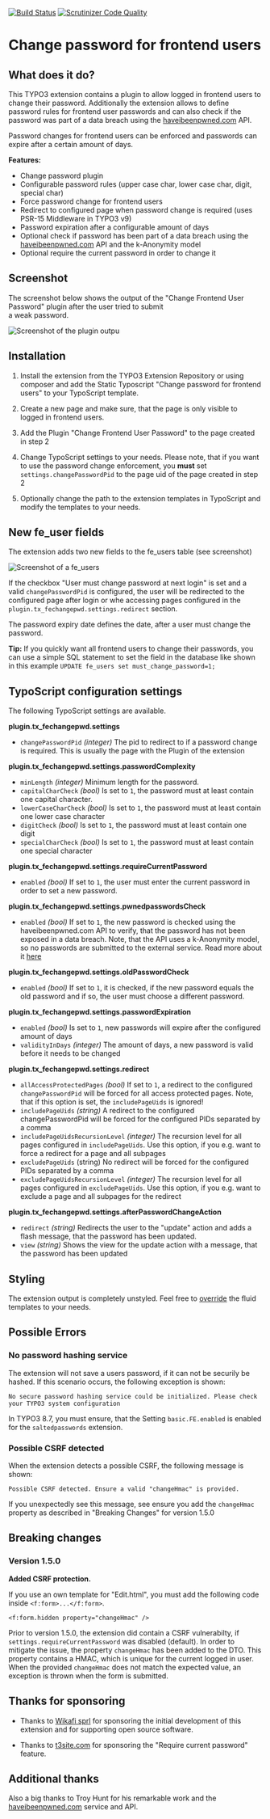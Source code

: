 [![Build Status](https://github.com/derhansen/fe_change_pwd/workflows/CI/badge.svg?branch=master)](https://github.com/derhansen/fe_change_pwd/actions)
[![Scrutinizer Code Quality](https://scrutinizer-ci.com/g/derhansen/fe_change_pwd/badges/quality-score.png?b=master)](https://scrutinizer-ci.com/g/derhansen/fe_change_pwd/?branch=master)

# Change password for frontend users

## What does it do?

This TYPO3 extension contains a plugin to allow logged in frontend users to change their password. Additionally
the extension allows to define password rules for frontend user passwords and can also check if the password
was part of a data breach using the [haveibeenpwned.com](https://haveibeenpwned.com/) API.

Password changes for frontend users can be enforced and passwords can expire after a certain amount of days.

**Features:**

* Change password plugin
* Configurable password rules (upper case char, lower case char, digit, special char)
* Force password change for frontend users
* Redirect to configured page when password change is required (uses PSR-15 Middleware in TYPO3 v9)
* Password expiration after a configurable amount of days
* Optional check if password has been part of a data breach using the [haveibeenpwned.com](https://haveibeenpwned.com/) API and the k-Anonymity model
* Optional require the current password in order to change it

## Screenshot

The screenshot below shows the output of the "Change Frontend User Password" plugin after the user tried to submit  
a weak password.

![Screenshot of the plugin outpu](Documentation/Images/plugin-output.png "Output of the plugin after password validation")

## Installation

1) Install the extension from the TYPO3 Extension Repository or using composer and add the Static Typoscript 
"Change password for frontend users" to your TypoScript template.

2) Create a new page and make sure, that the page is only visible to logged in frontend users.

3) Add the Plugin "Change Frontend User Password" to the page created in step 2

4) Change TypoScript settings to your needs. Please note, that if you want to use the password change enforcement,
you **must** set `settings.changePasswordPid` to the page uid of the page created in step 2

5) Optionally change the path to the extension templates in TypoScript and modify the templates to your needs.

## New fe_user fields

The extension adds two new fields to the fe_users table (see screenshot)

![Screenshot of a fe_users](Documentation/Images/fe-user-password-settings.png "New fields in fe_users table")

If the checkbox "User must change password at next login" is set and a valid `changePasswordPid` is configured, 
the user will be redirected to the configured page after login or whe accessing pages configured in the 
`plugin.tx_fechangepwd.settings.redirect` section.

The password expiry date defines the date, after a user must change the password. 

**Tip:** If you quickly want all frontend users to change their passwords, you can use a simple SQL statement
to set the field in the database like shown in this example `UPDATE fe_users set must_change_password=1;`

## TypoScript configuration settings

The following TypoScript settings are available. 

**plugin.tx_fechangepwd.settings**

* `changePasswordPid` *(integer)* The pid to redirect to if a password change is required. This is usually the 
page with the Plugin of the extension

**plugin.tx_fechangepwd.settings.passwordComplexity**

* `minLength` *(integer)* Minimum length for the password.
* `capitalCharCheck` *(bool)* Is set to `1`, the password must at least contain one capital character.
* `lowerCaseCharCheck` *(bool)* Is set to `1`, the password must at least contain one lower case character
* `digitCheck` *(bool)* Is set to `1`, the password must at least contain one digit
* `specialCharCheck` *(bool)* Is set to `1`, the password must at least contain one special character

**plugin.tx_fechangepwd.settings.requireCurrentPassword**

* `enabled` *(bool)* If set to `1`, the user must enter the current password in order to set a new password.

**plugin.tx_fechangepwd.settings.pwnedpasswordsCheck**

* `enabled` *(bool)* If set to `1`, the new password is checked using the haveibeenpwned.com API to verify, that the 
password has not been exposed in a data breach. Note, that the API uses a k-Anonymity model, so no passwords are 
submitted to the external service. Read more about it [here](https://haveibeenpwned.com/API/v2#SearchingPwnedPasswordsByRange)

**plugin.tx_fechangepwd.settings.oldPasswordCheck**

* `enabled` *(bool)* If set to `1`, it is checked, if the new password equals the old password and if so, the user
must choose a different password.

**plugin.tx_fechangepwd.settings.passwordExpiration**

* `enabled` *(bool)* Is set to `1`, new passwords will expire after the configured amount of days
* `validityInDays` *(integer)* The amount of days, a new password is valid before it needs to be changed

**plugin.tx_fechangepwd.settings.redirect**

* `allAccessProtectedPages` *(bool)* If set to `1`, a redirect to the configured `changePasswordPid` will be forced 
for all access protected pages. Note, that if this option is set, the `includePageUids` is ignored!
* `includePageUids` *(string)* A redirect to the configured changePasswordPid will be forced for the configured PIDs separated by a comma
* `includePageUidsRecursionLevel` *(integer)* The recursion level for all pages configured in `includePageUids`. Use this option, 
if you e.g. want to force a redirect for a page and all subpages
* `excludePageUids` (string) No redirect will be forced for the configured PIDs separated by a comma
* `excludePageUidsRecursionLevel` *(integer)* The recursion level for all pages configured in `excludePageUids`. Use this option, 
if you e.g. want to exclude a page and all subpages for the redirect

**plugin.tx_fechangepwd.settings.afterPasswordChangeAction**

* `redirect` *(string)* Redirects the user to the "update" action and adds a flash message, that the password has been updated. 
* `view` *(string)* Shows the view for the update action with a message, that the password has been updated

## Styling

The extension output is completely unstyled. Feel free to [override](https://stackoverflow.com/questions/39724833/best-way-to-overwrite-a-extension-template) 
the fluid templates to your needs.

## Possible Errors

### No password hashing service

The extension will not save a users password, if it can not be securily be hashed. If this scenario occurs,
the following exception is shown: 

`No secure password hashing service could be initialized. Please check your TYPO3 system configuration`

In TYPO3 8.7, you must ensure, that the Setting `basic.FE.enabled` is enabled for the `saltedpasswords` extension.  

### Possible CSRF detected

When the extension detects a possible CSRF, the following message is shown:

`Possible CSRF detected. Ensure a valid "changeHmac" is provided.`

If you unexpectedly see this message, see ensure you add the `changeHmac` property as described in "Breaking Changes"
for version 1.5.0

## Breaking changes

###  Version 1.5.0

**Added CSRF protection.**

If you use an own template for "Edit.html", you must add the following code inside `<f:form>...</f:form>`.

```
<f:form.hidden property="changeHmac" />
``` 

Prior to version 1.5.0, the extension did contain a CSRF vulnerabilty, if `settings.requireCurrentPassword` was
disabled (default). In order to mitigate the issue, the property `changeHmac` has been added to the DTO. This
property contains a HMAC, which is unique for the current logged in user. When the provided `changeHmac` does not
match the expected value, an exception is thrown when the form is submitted.

## Thanks for sponsoring

* Thanks to [Wikafi sprl](https://www.wikafi.be) for sponsoring the initial development of this 
extension and for supporting open source software.

* Thanks to [t3site.com](https://www.t3site.com/) for sponsoring the "Require current password" feature.

## Additional thanks

Also a big thanks to Troy Hunt for his remarkable work and the [haveibeenpwned.com](https://haveibeenpwned.com/) service and API. 